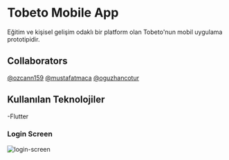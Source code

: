 # Tobeto Mobile App
Eğitim ve kişisel gelişim odaklı bir platform olan Tobeto'nun mobil uygulama prototipidir.

## Collaborators
[@ozcann159](https://www.github.com/ozcann159)
[@mustafatmaca](https://www.github.com/mustafatmaca)
[@oguzhancotur](https://www.github.com/oguzhancotur)

## Kullanılan Teknolojiler
-Flutter

### Login Screen
![login-screen](https://github.com/mustafatmaca/tobeto_app/assets/58891564/9b8ecff2-573d-4ae9-aa68-f0abca1dbf19)

